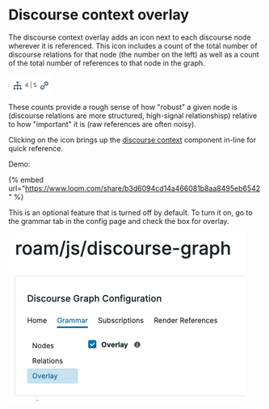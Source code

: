 # Discourse context overlay

The discourse context overlay adds an icon next to each discourse node wherever it is referenced. This icon includes a count of the total number of discourse relations for that node (the number on the left) as well as a count of the total number of references to that node in the graph.&#x20;

![](<../../.gitbook/assets/CleanShot 2022-03-09 at 23.33.15.png>)

These counts provide a rough sense of how "robust" a given node is (discourse relations are more structured, high-signal relationshisp) relative to how "important" it is (raw references are often noisy).

Clicking on the icon brings up the [discourse context](discourse-context.md) component in-line for quick reference.

Demo:

{% embed url="https://www.loom.com/share/b3d6094cd14a466081b8aa8495eb6542" %}

This is an optional feature that is turned off by default. To turn it on, go to the grammar tab in the config page and check the box for overlay.

![](<../../.gitbook/assets/CleanShot 2022-03-09 at 23.31.22.png>)
